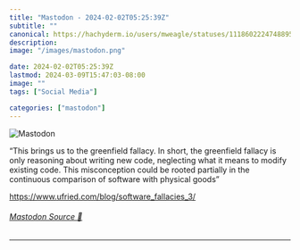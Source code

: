 ```yaml
---
title: "Mastodon - 2024-02-02T05:25:39Z"
subtitle: ""
canonical: https://hachyderm.io/users/mweagle/statuses/111860222474889557
description:
image: "/images/mastodon.png"

date: 2024-02-02T05:25:39Z
lastmod: 2024-03-09T15:47:03-08:00
image: ""
tags: ["Social Media"]

categories: ["mastodon"]
---
```

![Mastodon](/images/mastodon.png)

<p>“This brings us to the greenfield fallacy. In short, the greenfield fallacy is only reasoning about writing new code, neglecting what it means to modify existing code. This misconception could be rooted partially in the continuous comparison of software with physical goods”</p><p><a href="https://www.ufried.com/blog/software_fallacies_3/" target="_blank" rel="nofollow noopener noreferrer" translate="no"><span class="invisible">https://www.</span><span class="ellipsis">ufried.com/blog/software_falla</span><span class="invisible">cies_3/</span></a></p>


###### [Mastodon Source 🐘](https://hachyderm.io/@mweagle/111860222474889557)

___
